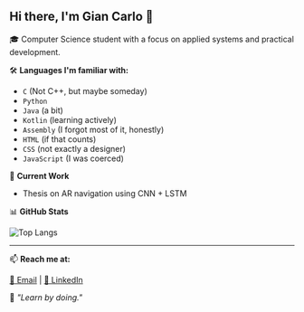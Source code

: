 ## Hi there, I'm Gian Carlo 👋

🎓 Computer Science student with a focus on applied systems and practical development.

🛠️ **Languages I'm familiar with:**

- `C` (Not C++, but maybe someday)
- `Python`
- `Java` (a bit)
- `Kotlin` (learning actively)
- `Assembly` (I forgot most of it, honestly)
- `HTML` (if that counts)
- `CSS` (not exactly a designer)
- `JavaScript` (I was coerced)

📌 **Current Work**

- Thesis on AR navigation using CNN + LSTM

📊 **GitHub Stats**

![Top Langs](https://github-readme-stats.vercel.app/api/top-langs/?username=crispyp0tat0&layout=compact&theme=default)

---

📫 **Reach me at:**  

[📧 Email](mailto:gibata@my.cspc.edu.ph) | [🔗 LinkedIn](https://www.linkedin.com/in/gian-carlo-bata-8a1a05354/)

🧠 *"Learn by doing."*
